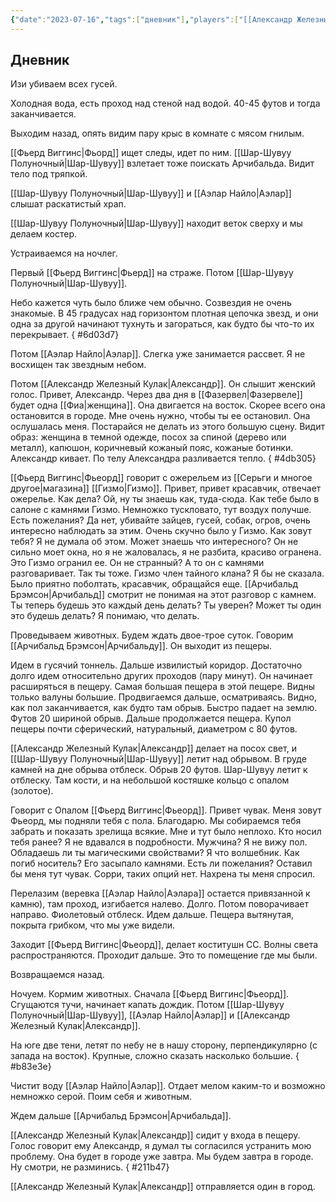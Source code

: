 ```yaml
---
{"date":"2023-07-16","tags":["дневник"],"players":["[[Александр Железный Кулак]]","[[Аэлар Найло]]","[[Шар-Шувуу Полуночный]]","[[Фьерд Виггинс]]"],"campaign":"Школа приключенцев Безелота. Переплетенные судьбы","world-date":"9 день весны 776","world-time-start":null,"dg-publish":true,"previous-session":"[[18 июня 2023]]","next-session":"[[30 июля 2023]]","permalink":"/16-iyulya-2023/","dgPassFrontmatter":true}
---
```



## Дневник

Изи убиваем всех гусей.

Холодная вода, есть проход над стеной над водой. 40-45 футов и тогда заканчивается.

Выходим назад, опять видим пару крыс в комнате с мясом гнилым.

[[Фьерд Виггинс\|Фьорд]] ищет следы, идет по ним. [[Шар-Шувуу Полуночный\|Шар-Шувуу]] взлетает тоже поискать Арчибальда. Видит тело под тряпкой.

[[Шар-Шувуу Полуночный\|Шар-Шувуу]] и [[Аэлар Найло\|Аэлар]] слышат раскатистый храп.

[[Шар-Шувуу Полуночный\|Шар-Шувуу]] находит веток сверху и мы делаем костер.

Устраиваемся на ночлег.

Первый [[Фьерд Виггинс\|Фьерд]] на страже. Потом [[Шар-Шувуу Полуночный\|Шар-Шувуу]].

Небо кажется чуть было ближе чем обычно. Созвездия не очень знакомые. В 45 градусах над горизонтом плотная цепочка звезд, и они одна за другой начинают тухнуть и загораться, как будто бы что-то их перекрывает.
{ #6d03d7}


Потом [[Аэлар Найло\|Аэлар]]. Слегка уже занимается рассвет. Я не восхищен так звездным небом.

Потом [[Александр Железный Кулак\|Александр]]. Он слышит женский голос. Привет, Александр. Через два дня в [[Фазервел\|Фазервеле]] будет одна [[Фиа\|женщина]]. Она двигается на восток. Скорее всего она остановится в городе. Мне очень нужно, чтобы ты ее остановил. Она ослушалась меня. Постарайся не делать из этого большую сцену. Видит образ: женщина в темной одежде, посох за спиной (дерево или металл), капюшон, коричневый кожаный пояс, кожаные ботинки. Александр кивает. По телу Александра разливается тепло.
{ #4db305}


[[Фьерд Виггинс\|Фьеорд]] говорит с ожерельем из [[Серьги и многое другое\|магазина]] [[Гизмо\|Гизмо]]. Привет, привет красавчик, отвечает ожерелье. Как дела? Ой, ну ты знаешь как, туда-сюда. Как тебе было в салоне с камнями Гизмо. Немножко тускловато, тут воздух получше. Есть пожелания? Да нет, убивайте зайцев, гусей, собак, огров, очень интересно наблюдать за этим. Очень скучно было у Гизмо. Как зовут тебя? Я не думала об этом. Может знаешь что интересного? Он не сильно моет окна, но я не жаловалась, я не разбита, красиво огранена. Это Гизмо огранил ее. Он не странный? А то он с камнями разговаривает. Так ты тоже. Гизмо член тайного клана? Я бы не сказала. Было приятно поболтать, красавчик, обращайся еще. [[Арчибальд Брэмсон\|Арчибальд]] смотрит не понимая на этот разговор с камнем. Ты теперь будешь это каждый день делать? Ты уверен? Может ты один это будешь делать? Я понимаю, что делать.

Проведываем животных. Будем ждать двое-трое суток. Говорим [[Арчибальд Брэмсон\|Арчибальду]]. Он выходит из пещеры.

Идем в гусячий тоннель. Дальше извилистый коридор. Достаточно долго идем относительно других проходов (пару минут). Он начинает расширяться в пещеру. Самая большая пещера в этой пещере. Видны только валуны большие. Продвигаемся дальше, осматриваясь. Видно, как пол заканчивается, как будто там обрыв. Быстро падает на землю. Футов 20 шириной обрыв. Дальше продолжается пещера. Купол пещеры почти сферический, натуральный, диаметром с 80 футов.

[[Александр Железный Кулак\|Александр]] делает на посох свет, и [[Шар-Шувуу Полуночный\|Шар-Шувуу]] летит над обрывом. В груде камней на дне обрыва отблеск. Обрыв 20 футов. Шар-Шувуу летит к отблеску. Там кости, и на небольшой костяшке кольцо с опалом (золотое).

Говорит с Опалом [[Фьерд Виггинс\|Фьеорд]]. Привет чувак. Меня зовут Фьеорд, мы подняли тебя с пола. Благодарю. Мы собираемся тебя забрать и показать зрелища всякие. Мне и тут было неплохо. Кто носил тебя ранее? Я не вдавался в подробности. Мужчина? Я не вижу пол. Обладаешь ли ты магическими свойствами? Я что волшебник. Как погиб носитель? Его засыпало камнями. Есть ли пожелания? Оставил бы меня тут чувак. Сорри, таких опций нет. Нахрена ты меня спросил.

Перелазим (веревка [[Аэлар Найло\|Аэлара]] остается привязанной к камню), там проход, изгибается налево. Долго. Потом поворачивает направо. Фиолетовый отблеск. Идем дальше. Пещера вытянутая, покрыта грибком, что мы уже видели.

Заходит [[Фьерд Виггинс\|Фьеорд]], делает коститушн СС. Волны света распространяются. Проходит дальше. Это то помещение где мы были.

Возвращаемся назад.

Ночуем. Кормим животных. Сначала [[Фьерд Виггинс\|Фьеорд]]. Сгущаются тучи, начинает капать дождик. Потом [[Шар-Шувуу Полуночный\|Шар-Шувуу]], [[Аэлар Найло\|Аэлар]] и [[Александр Железный Кулак\|Александр]].

На юге две тени, летят по небу не в нашу сторону, перпендикулярно (с запада на восток). Крупные, сложно сказать насколько большие.
{ #b83e3e}


Чистит воду [[Аэлар Найло\|Аэлар]]. Отдает мелом каким-то и возможно немножко серой. Поим себя и животным.

Ждем дальше [[Арчибальд Брэмсон\|Арчибальда]].

[[Александр Железный Кулак\|Александр]] сидит у входа в пещеру. Голос говорит ему Александр, я думал ты согласился устранить мою проблему. Она будет в городе уже завтра. Мы будем завтра в городе. Ну смотри, не разминись.
{ #211b47}


[[Александр Железный Кулак\|Александр]] отправляется один в город.